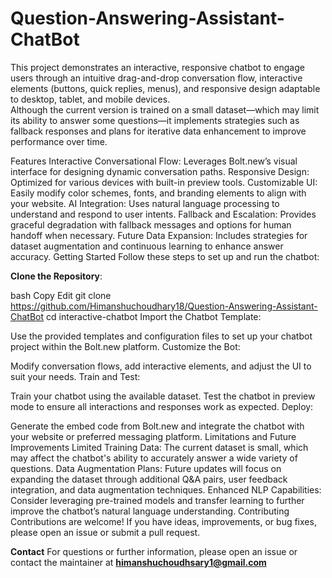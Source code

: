 # Question-Answering-Assistant-ChatBot
This project demonstrates an interactive, responsive chatbot to engage users through an intuitive drag-and-drop conversation flow, interactive elements (buttons, quick replies, menus), and responsive design adaptable to desktop, tablet, and mobile devices.  
Although the current version is trained on a small dataset—which may limit its ability to answer some questions—it implements strategies such as fallback responses and plans for iterative data enhancement to improve performance over time.

Features
Interactive Conversational Flow: Leverages Bolt.new’s visual interface for designing dynamic conversation paths.
Responsive Design: Optimized for various devices with built-in preview tools.
Customizable UI: Easily modify color schemes, fonts, and branding elements to align with your website.
AI Integration: Uses natural language processing to understand and respond to user intents.
Fallback and Escalation: Provides graceful degradation with fallback messages and options for human handoff when necessary.
Future Data Expansion: Includes strategies for dataset augmentation and continuous learning to enhance answer accuracy.
Getting Started
Follow these steps to set up and run the chatbot:


**Clone the Repository**:

bash
Copy
Edit
git clone https://github.com/Himanshuchoudhary18/Question-Answering-Assistant-ChatBot
cd interactive-chatbot
Import the Chatbot Template:

Use the provided templates and configuration files to set up your chatbot project within the Bolt.new platform.
Customize the Bot:

Modify conversation flows, add interactive elements, and adjust the UI to suit your needs.
Train and Test:

Train your chatbot using the available dataset.
Test the chatbot in preview mode to ensure all interactions and responses work as expected.
Deploy:

Generate the embed code from Bolt.new and integrate the chatbot with your website or preferred messaging platform.
Limitations and Future Improvements
Limited Training Data: The current dataset is small, which may affect the chatbot's ability to accurately answer a wide variety of questions.
Data Augmentation Plans: Future updates will focus on expanding the dataset through additional Q&A pairs, user feedback integration, and data augmentation techniques.
Enhanced NLP Capabilities: Consider leveraging pre-trained models and transfer learning to further improve the chatbot’s natural language understanding.
Contributing
Contributions are welcome! If you have ideas, improvements, or bug fixes, please open an issue or submit a pull request.


**Contact**
For questions or further information, please open an issue or contact the maintainer at **himanshuchoudhsary1@gmail.com**
